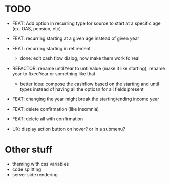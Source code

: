# TODO

- FEAT: Add option in recurring type for source to start at a specific age (ex. OAS, pension, etc)
- FEAT: recurring starting at a given age instead of given year
- FEAT: recurring starting in retirement
    - done: edit cash flow dialog, now make them work fo'real

- REFACTOR: rename untilYear to untilValue (make it like starting), rename year to fixedYear or something like that
    - better idea: compose the cashflow based on the starting and until types instead of having all the optiosn for all fields present

- FEAT: changing the year might break the starting/ending income year
- FEAT: delete confirmation (like insomnia)
- FEAT: delete all with confirmation
- UX:   display action button on hover? or in a submenu?



# Other stuff
- theming with css variables
- code splitting
- server side rendering
